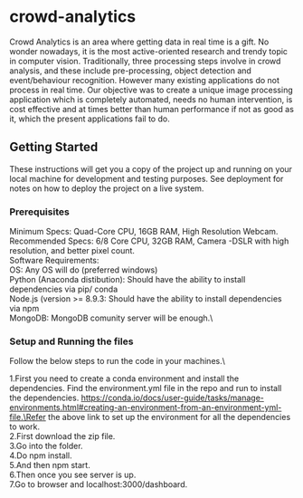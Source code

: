 # crowd-analytics

Crowd Analytics is an area where getting data in real time is a gift. No wonder nowadays, it is the most active-oriented research and trendy topic in computer vision. Traditionally, three processing steps involve in crowd analysis, and these include pre-processing, object detection and event/behaviour recognition. However many existing applications do not process in real time. Our objective was to create a unique image processing application which is completely automated, needs no human intervention, is cost effective and at times better than human performance if not as good as it, which the present applications fail to do.

## Getting Started

These instructions will get you a copy of the project up and running on your local machine for development and testing purposes. See deployment for notes on how to deploy the project on a live system.

### Prerequisites

	
Minimum Specs:	Quad-Core CPU,	16GB RAM, High Resolution Webcam.\
Recommended Specs:  6/8 Core CPU,	32GB RAM, Camera -DSLR with high resolution, and better pixel count.\
Software Requirements:\
OS:	Any OS will do (preferred windows)\
Python (Anaconda distibution): Should have the ability to install dependencies via pip/ conda\
Node.js (version >= 8.9.3: Should have the ability to install dependencies via npm\
MongoDB: MongoDB comunity server will be enough.\


### Setup and Running the files

Follow the below steps to run the code in your machines.\

1.First you need to create a conda environment and install the dependencies. Find the environment.yml file in the repo and run to install the dependencies. https://conda.io/docs/user-guide/tasks/manage-environments.html#creating-an-environment-from-an-environment-yml-file.\Refer the above link to set up the environment for all the dependencies to work.\
2.First download the zip file.\
3.Go into the folder.\
4.Do npm install.\
5.And then npm start.\
6.Then once you see server is up.\
7.Go to browser and localhost:3000/dashboard. 


